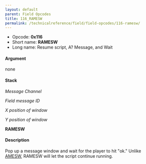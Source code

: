```yaml
---
layout: default
parent: Field Opcodes
title: 116_RAMESW
permalink: /technicalreference/field/field-opcodes/116-ramesw/
---
```


-   Opcode: **0x116**
-   Short name: **RAMESW**
-   Long name: Resume script, A? Message, and Wait

#### Argument

none

#### Stack

  
*Message Channel*

*Field message ID*

*X position of window*

*Y position of window*

**RAMESW**

#### Description

Pop up a message window and wait for the player to hit "ok." Unlike [AMESW](064_AMESW), RAMESW will let the script continue running.
